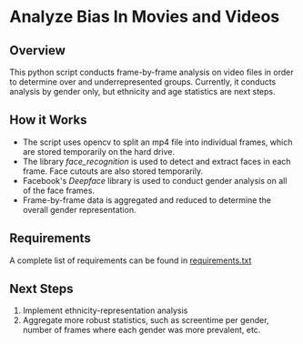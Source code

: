 # Analyze Bias In Movies and Videos

## Overview
This python script conducts frame-by-frame analysis on video files in order to determine over and underrepresented groups.
Currently, it conducts analysis by gender only, but ethnicity and age statistics are next steps.

## How it Works
* The script uses opencv to split an mp4 file into individual frames, which are stored temporarily on the hard drive.
* The library _face_recognition_ is used to detect and extract faces in each frame. Face cutouts are also stored temporarily.
* Facebook's _Deepface_ library is used to conduct gender analysis on all of the face frames.
* Frame-by-frame data is aggregated and reduced to determine the overall gender representation.

## Requirements
A complete list of requirements can be found in [requirements.txt]("requirements.txt")

## Next Steps
1. Implement ethnicity-representation analysis
2. Aggregate more robust statistics, such as screentime per gender, number of frames where each gender was more prevalent, etc.
